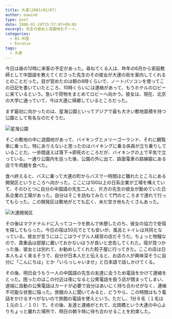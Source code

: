 ```yaml
---
title: 大連(2003/02/07)
author: eawind
type: post
date: 2006-01-20T15:57:07+09:00
excerpt: 先生の彼女と遊園地をデート。
categories:
  - 03.中国
  - Eurasia
tags:
  - 大連
---
```

今日は昼の12時に来客の予定があった。尋ねてくる人は、昨年の6月から家庭教師として中国語を教えてくださった先生のその彼女が大連の街を案内してくれるとのことだった。目が覚めたのは朝の8時くらいで、ノートパソコンを使ってこの日記を書いていたところ、10時くらいには連絡があって、もうホテルのロビーに来ているという。急いで荷物をまとめてロビーへ向かう。彼女は、現在、北京の大学に通っていて、今は大連に帰郷しているところだった。

まず最初に向かったのは、星海公園といってアジアで最も大きい敷地面積を持つ公園として有名なのだそうだ。

![星海公園](/img/2006/01/200302070515061.jpg)

そこの敷地の中に遊園地があって、バイキングとメリーゴーランド、それに観覧車に乗った。特にありえないと思ったのはバイキングに乗る係員が立ち乗りしていることだ。一歩間違えば落下→即死のところだが、バイキングの上で平気で立っている。一通り公園内を巡った後、公園の外に出て、路面電車の路線脇にある店で牛肉麺を食べた。

食べ終えると、バスに乗って大連の町からバスで一時間ほど離れたところにある開発区というところへ向かった。ここには100以上の日系企業が工場を構えていて、そのひとつに自分の中国語の先生二人と、片方の先生の彼女が勤めていた日系企業の工場があった。自分はそこを訪ねてみたくて門のところまで連れて行ってもらった。この開発区は敷地がとても広く、未だ空き地もたくさんあった。

![大連開発区](/img/2006/01/200302070812181.jpg)

その後はマクドナルドに入ってコーラを飲んで休憩したのち、彼女の協力で安宿を探してもらった。今日の宿は50元でとても安いが、風呂とトイレは共同となっている。彼女が言うにはここはウイグル人経営の店だそうだ。ちょっと物騒なので、貴重品は部屋に置いておかないほうが良いと忠告してくれた。宿が見つかった後、彼女とは別れて、お勧めしてくれた餃子屋に行ってきた。ここの店は日本人もよく来るそうで、自分が日本人だと伝えると、お店の人が興味深そうに自分に「こんにちは」とか「いらっしゃいませ」と日本語で話しかけてくる。

その後、明日会うもう一人の中国語の先生の友達に会うため電話をかけて連絡をとった。困ったのはこの付近は夜になると公衆電話を扱う店が閉まってしまい、道端に自動の公衆電話はカードが必要で自分はあいにく持ち合わせがなく、連絡不可能な状態に陥った。旅館の人に聞いてみると、どうやら、この時間はもう電話をかけるすべがないので旅館の電話を使えという。ただし、1分８毛（１毛は１元の１／１０）で。その後、友達と連絡がとれて、北崗橋という大連の中心よりちょっと離れた場所で、明日の朝９時に待ち合わせることを約束した。
